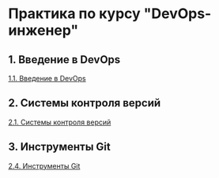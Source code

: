 # Практика по курсу "DevOps-инженер"

## 1. Введение в DevOps
[1.1. Введение в DevOps](01-intro-01)

## 2. Системы контроля версий
[2.1. Системы контроля версий](02-git-01-vcs)

## 3. Инструменты Git
[2.4. Инструменты Git](02-git-04-tools)